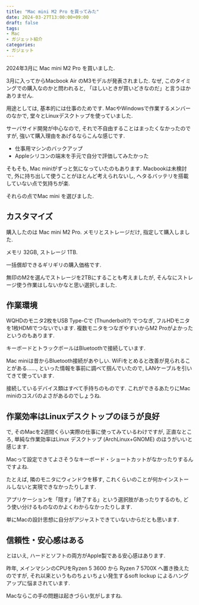 ```yaml
---
title: "Mac mini M2 Pro を買ってみた"
date: 2024-03-27T13:00:00+09:00
draft: false
tags:
- Mac
- ガジェット紹介
categories:
- ガジェット
---
```


2024年3月に Mac mini M2 Pro を買いました.

<!--more-->

3月に入ってからMacbook Air のM3モデルが発表されました.
なぜ, このタイミングでの購入なのかと問われると,
「ほしいときが買いどきなのだ」と言うほかありません.

用途としては, 基本的には仕事のためです. MacやWindowsで作業するメンバーのなかで,
堂々とLinuxデスクトップを使っていました.

サーバサイド開発が中心なので, それで不自由することはまったくなかったのですが,
強いて購入理由をあげるならこんな感じです.

* 仕事用マシンのバックアップ
* Appleシリコンの端末を手元で自分で評価してみたかった

そもそも, Mac miniがずっと気になっていたのもあります.
Macbookは未検討で, 外に持ち出して使うことがほとんど考えられないし,
ヘタるバッテリを搭載していない点で気持ちが楽.

それらの点でMac mini を選びました.

## カスタマイズ

購入したのは Mac mini M2 Pro. メモリとストレージだけ, 指定して購入しました.

メモリ 32GB, ストレージ 1TB.

一括償却できるギリギリの購入価格です.

無印のM2を選んでストレージを2TBにすることも考えましたが,
そんなにストレージ使う作業はしないかなと思い選択しました.

## 作業環境

WQHDのモニタ2枚をUSB Type-Cで (Thunderbolt?) でつなぎ, フルHDモニタを1枚HDMIでつないでいます.
複数モニタをつなぎやすいからM2 Proがよかったというのもあります.

キーボードとトラックボールはBluetoothで接続しています.

Mac miniは昔からBluetooth接続があやしい. WiFiをとめると改善が見られることがある……,
といった情報を事前に調べて掴んでいたので, LANケーブルを引いてきて使っています.

接続しているデバイス類はすべて手持ちのものです.
これができるあたりにMac miniのコスパのよさがあるのでしょうね.

## 作業効率はLinuxデスクトップのほうが良好

で, そのMacを2週間くらい実際の仕事に使ってみているわけですが,
正直なところ, 単純な作業効率はLinux デスクトップ (ArchLinux+GNOME)
のほうがいいと感じます.

Macって設定できてよさそうなキーボード・ショートカットがなかったりするんですよね.

たとえば, 隣のモニタにウィンドウを移す,
これくらいのことが何かインストールしないと実現できなかったりします.

アプリケーションを「隠す」「終了する」という選択肢があったりするのも,
どう使い分けるものなのかよくわからなかったりします.

単にMacの設計思想に自分がアジャストできていないからだとも思います.

## 信頼性・安心感はある

とはいえ, ハードとソフトの両方がApple製である安心感はあります.

昨年, メインマシンのCPUをRyzen 5 3600 から Ryzen 7 5700X へ置き換えたのですが,
それ以来というものちょいちょい発生するsoft lockup によるハングアップに悩まされています.

Macならこの手の問題は起きづらい気がしますね.

